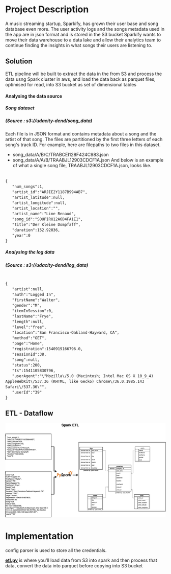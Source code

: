 # Project Description

A music streaming startup, Sparkify, has grown their user base and song database even more.
The user activity logs and the songs metadata used in the app are in json format and is stored in the S3 bucket 
Sparkify wants to move their data warehouse to a data lake and allow their analytics team to continue finding the insights in what songs their users are listening to.  

## Solution
ETL pipeline will be built to extract the data in the from S3 and process the data usng Spark cluster in aws, and load the data back as parquet files, optimised for read, into S3 bucket as set of dimensional tables 

#### Analysing the data source 

##### Song dataset 
##### (Source : s3://udacity-dend/song_data)

Each file is in JSON format and contains metadata about a song and the artist of that song. The files are partitioned by the first three letters of each song's track ID. For example, here are filepaths to two files in this dataset.
* song_data/A/B/C/TRABCEI128F424C983.json
* song_data/A/A/B/TRAABJL12903CDCF1A.json
And below is an example of what a single song file, TRAABJL12903CDCF1A.json, looks like.


<code>
{
   "num_songs":1,
   "artist_id":"ARJIE2Y1187B994AB7",
   "artist_latitude":null,
   "artist_longitude":null,
   "artist_location":"",
   "artist_name":"Line Renaud",
   "song_id":"SOUPIRU12A6D4FA1E1",
   "title":"Der Kleine Dompfaff",
   "duration":152.92036,
   "year":0
}
</code>

##### Analysing the log data 
##### (Source : s3://udacity-dend/log_data)

<code>
{
   "artist":null,
   "auth":"Logged In",
   "firstName":"Walter",
   "gender":"M",
   "itemInSession":0,
   "lastName":"Frye",
   "length":null,
   "level":"free",
   "location":"San Francisco-Oakland-Hayward, CA",
   "method":"GET",
   "page":"Home",
   "registration":1540919166796.0,
   "sessionId":38,
   "song":null,
   "status":200,
   "ts":1541105830796,
   "userAgent":"\"Mozilla\/5.0 (Macintosh; Intel Mac OS X 10_9_4) AppleWebKit\/537.36 (KHTML, like Gecko) Chrome\/36.0.1985.143 Safari\/537.36\"",
   "userId":"39"
}
</code>

## ETL - Dataflow

![](spark_etl.jpeg)

# Implementation

config parser is used to store all the credentials.

**[etl.py](etl.py)** is where you'll load data from S3 into spark and then process that data, convert the data into parquet before copying into S3 bucket